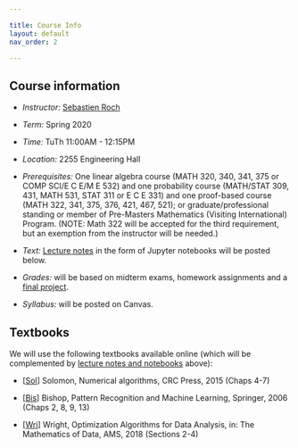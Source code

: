 ```yaml
---

title: Course Info
layout: default
nav_order: 2

---
```


## Course information

- *Instructor:* [Sebastien Roch](http://www.math.wisc.edu/~roch/)

- *Term:* Spring 2020

- *Time:* TuTh 11:00AM - 12:15PM

- *Location:* 2255 Engineering Hall

- *Prerequisites:* One linear algebra course (MATH 320, 340, 341, 375 or COMP SCI/E C E/M E 532) and one probability course (MATH/STAT 309, 431, MATH 531, STAT 311 or E C E 331) and one proof-based course (MATH 322, 341, 375, 376, 421, 467, 521); or graduate/professional standing or member of Pre-Masters Mathematics (Visiting International) Program. (NOTE: Math 322 will be accepted for the third requirement, but an exemption from the instructor will be needed.)

- *Text:* [Lecture notes](./notes.html) in the form of Jupyter notebooks will be posted below.

- *Grades:* will be based on midterm exams, homework assignments and a [final project](./project.html).

- *Syllabus:* will be posted on Canvas.


## Textbooks

We will use the following textbooks available online (which will be complemented by [lecture notes and notebooks](./notes.html) above):

- [[Sol](https://people.csail.mit.edu/jsolomon/share/book/numerical_book.pdf)] Solomon, Numerical algorithms, CRC Press, 2015 (Chaps 4-7)

- [[Bis](https://www.microsoft.com/en-us/research/uploads/prod/2006/01/Bishop-Pattern-Recognition-and-Machine-Learning-2006.pdf)] Bishop, Pattern Recognition and Machine Learning, Springer, 2006 (Chaps 2, 8, 9, 13)

- [[Wri](http://www.optimization-online.org/DB_FILE/2016/12/5748.pdf)] Wright, Optimization Algorithms for Data Analysis, in: The Mathematics of Data, AMS, 2018 (Sections 2-4)